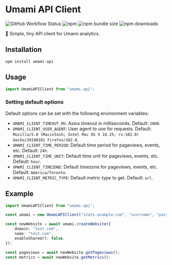 # Umami API Client

![GitHub Workflow Status](https://img.shields.io/github/actions/workflow/status/jakobbouchard/umami-api-client/test.yml?branch=main&label=tests&style=flat-square)
![npm](https://img.shields.io/npm/v/umami-api?style=flat-square)
![npm bundle size](https://img.shields.io/bundlephobia/minzip/umami-api?style=flat-square)
![npm downloads](https://img.shields.io/npm/dt/umami-api?style=flat-square)

🍙 Simple, tiny API client for Umami analytics.

## Installation

```shell
npm install umami-api
```

## Usage

```ts
import UmamiAPIClient from "umami-api";
```

### Setting default options

Default options can be set with the following environment variables:

- `UMAMI_CLIENT_TIMEOUT_MS`: Axios timeout in milliseconds. Default: `2000`.
- `UMAMI_CLIENT_USER_AGENT`: User agent to use for requests. Default: `Mozilla/5.0 (Macintosh; Intel Mac OS X 10.15; rv:102.0) Gecko/20100101 Firefox/102.0`.
- `UMAMI_CLIENT_TIME_PERIOD`: Default time period for pageviews, events, etc. Default: `24h`.
- `UMAMI_CLIENT_TIME_UNIT`: Default time unit for pageviews, events, etc. Default: `hour`.
- `UMAMI_CLIENT_TIMEZONE`: Default timezone for pageviews, events, etc. Default: `America/Toronto`.
- `UMAMI_CLIENT_METRIC_TYPE`: Default metric type to get. Default: `url`.

## Example

```ts
import UmamiAPIClient from "umami-api";

const umami = new UmamiAPIClient("stats.example.com", "username", "password");

const newWebsite = await umami.createWebsite({
	domain: "test.com",
	name: "test.com",
	enableShareUrl: false,
});

const pageviews = await newWebsite.getPageviews();
const metrics = await newWebsite.getMetrics();
```
